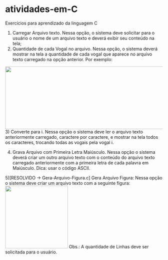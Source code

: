 # atividades-em-C
Exercícios para aprendizado da linguagem C

1) Carregar Arquivo texto. Nessa opção, o sistema deve solicitar para o usuário o nome de um arquivo
texto e deverá exibir seu conteúdo na tela;
2) Quantidade de cada Vogal no arquivo. Nessa opção, o sistema deverá mostrar na tela a quantidade de
cada vogal que aparece no arquivo texto carregado na opção anterior. Por exemplo:
<img src="https://github.com/heitorgiacominibrasil/atividades-em-C/blob/main/ex2img.jpg" height="200px" width="900px">
3) Converte para i. Nessa opção o sistema deve ler o arquivo texto anteriormente carregado, caractere
por caractere, e mostrar na tela todos os caracteres, trocando todas as vogais pela vogal i.

4) Grava Arquivo com Primeira Letra Maiúsculo. Nessa opção o sistema deverá criar um outro arquivo
texto com o conteúdo do arquivo texto carregado anteriormente com a primeira letra de cada palavra
em Maiúsculo. Dica: usar o código ASCII.

5)[RESOLVIDO -> Gera-Arquivo-Figura.c] Gera Arquivo Figura: Nessa opção o sistema deve criar um arquivo texto com a seguinte figura:
<img src="https://github.com/heitorgiacominibrasil/atividades-em-C/blob/main/ex5img.jpg" height="200px" width="200px">
Obs.: A quantidade de Linhas deve ser solicitada para o usuário.
